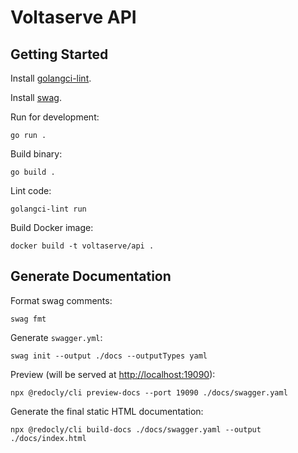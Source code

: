 # Voltaserve API

## Getting Started

Install [golangci-lint](https://github.com/golangci/golangci-lint).

Install [swag](https://github.com/swaggo/swag).

Run for development:

```shell
go run .
```

Build binary:

```shell
go build .
```

Lint code:

```shell
golangci-lint run
```

Build Docker image:

```shell
docker build -t voltaserve/api .
```

## Generate Documentation

Format swag comments:

```shell
swag fmt
```

Generate `swagger.yml`:

```shell
swag init --output ./docs --outputTypes yaml
```

Preview (will be served at [http://localhost:19090](http://localhost:19090)):

```shell
npx @redocly/cli preview-docs --port 19090 ./docs/swagger.yaml
```

Generate the final static HTML documentation:

```shell
npx @redocly/cli build-docs ./docs/swagger.yaml --output ./docs/index.html
```
